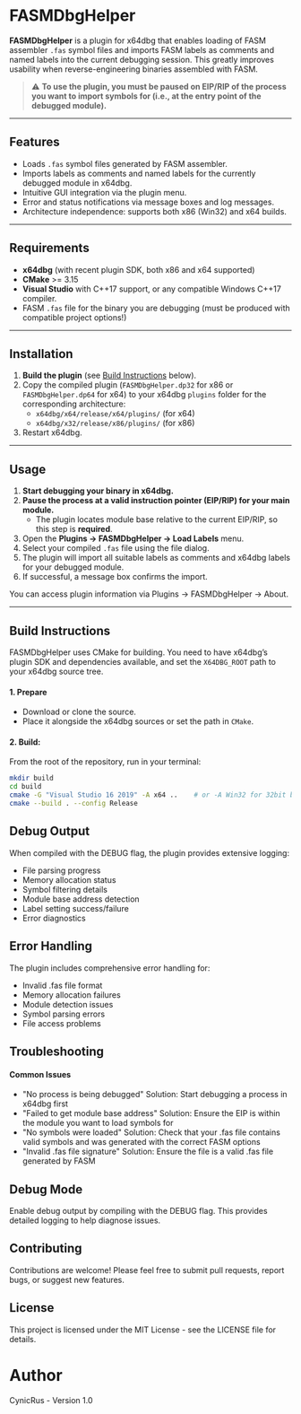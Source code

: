 # FASMDbgHelper

**FASMDbgHelper** is a plugin for x64dbg that enables loading of FASM assembler `.fas` symbol files and imports FASM labels as comments and named labels into the current debugging session. This greatly improves usability when reverse-engineering binaries assembled with FASM.

> :warning: **To use the plugin, you must be paused on EIP/RIP of the process you want to import symbols for (i.e., at the entry point of the debugged module).**

---

## Features

- Loads `.fas` symbol files generated by FASM assembler.
- Imports labels as comments and named labels for the currently debugged module in x64dbg.
- Intuitive GUI integration via the plugin menu.
- Error and status notifications via message boxes and log messages.
- Architecture independence: supports both x86 (Win32) and x64 builds.

---

## Requirements

- **x64dbg** (with recent plugin SDK, both x86 and x64 supported)
- **CMake** >= 3.15
- **Visual Studio** with C++17 support, or any compatible Windows C++17 compiler.
- FASM `.fas` file for the binary you are debugging (must be produced with compatible project options!)

---

## Installation

1. **Build the plugin** (see [Build Instructions](#build-instructions) below).
2. Copy the compiled plugin (`FASMDbgHelper.dp32` for x86 or `FASMDbgHelper.dp64` for x64) to your x64dbg `plugins` folder for the corresponding architecture:
   - `x64dbg/x64/release/x64/plugins/`    (for x64)
   - `x64dbg/x32/release/x86/plugins/`    (for x86)
3. Restart x64dbg.

---

## Usage

1. **Start debugging your binary in x64dbg.**
2. **Pause the process at a valid instruction pointer (EIP/RIP) for your main module.**
   - The plugin locates module base relative to the current EIP/RIP, so this step is **required**.
3. Open the **Plugins → FASMDbgHelper → Load Labels** menu.
4. Select your compiled `.fas` file using the file dialog.
5. The plugin will import all suitable labels as comments and x64dbg labels for your debugged module.
6. If successful, a message box confirms the import.

You can access plugin information via Plugins → FASMDbgHelper → About.

---

## Build Instructions

FASMDbgHelper uses CMake for building. You need to have x64dbg’s plugin SDK and dependencies available, and set the `X64DBG_ROOT` path to your x64dbg source tree.

#### 1. Prepare

- Download or clone the source.
- Place it alongside the x64dbg sources or set the path in `CMake`.

#### 2. Build:

From the root of the repository, run in your terminal:

```bash
mkdir build
cd build
cmake -G "Visual Studio 16 2019" -A x64 ..    # or -A Win32 for 32bit build
cmake --build . --config Release
```

## Debug Output

When compiled with the DEBUG flag, the plugin provides extensive logging:

- File parsing progress
- Memory allocation status
- Symbol filtering details
- Module base address detection
- Label setting success/failure
- Error diagnostics

## Error Handling

The plugin includes comprehensive error handling for:

- Invalid .fas file format
- Memory allocation failures
- Module detection issues
- Symbol parsing errors
- File access problems

## Troubleshooting
#### Common Issues

- "No process is being debugged"
 Solution: Start debugging a process in x64dbg first
- "Failed to get module base address"
 Solution: Ensure the EIP is within the module you want to load symbols for
- "No symbols were loaded"
 Solution: Check that your .fas file contains valid symbols and was generated with the correct FASM options
- "Invalid .fas file signature"
 Solution: Ensure the file is a valid .fas file generated by FASM

## Debug Mode

Enable debug output by compiling with the DEBUG flag. This provides detailed logging to help diagnose issues.
## Contributing

Contributions are welcome! Please feel free to submit pull requests, report bugs, or suggest new features.

## License

This project is licensed under the MIT License - see the LICENSE file for details.

# Author

CynicRus - Version 1.0

